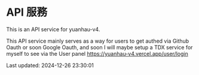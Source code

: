 # API 服務

This is an API service for yuanhau-v4.

This API service mainly serves as a way for users to get authed via Github Oauth or soon Google Oauth, and soon I will maybe setup a TDX service for myself to see via the User panel https://yuanhau-v4.vercel.app/user/login

Last updated: 2024-12-26 23:30:01
